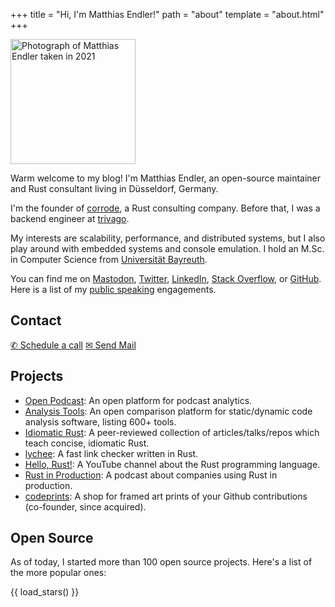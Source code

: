 +++
title = "Hi, I'm Matthias Endler!"
path = "about"
template = "about.html"
+++

<!-- Use plain old JPEG here so Google might index it. -->
<img width="200px" height="200px" src="/about/matthias-endler.jpg" alt="Photograph of Matthias Endler taken in 2021" />

Warm welcome to my blog! I'm Matthias Endler, an open-source maintainer and Rust
consultant living in D&uuml;sseldorf, Germany.

I'm the founder of [corrode](https://corrode.dev), a Rust consulting company.
Before that, I was a backend engineer at [trivago].

My interests are scalability, performance, and distributed systems, but I also
play around with embedded systems and console emulation. I hold an M.Sc. in
Computer Science from [Universit&auml;t Bayreuth].

You can find me on [Mastodon](https://mastodon.social/@mre), [Twitter], [LinkedIn], [Stack Overflow], or [GitHub].
Here is a list of my [public speaking][talks] engagements.

## Contact

<a href="https://cal.com/matthias-endler" class="btn">&#9990; Schedule a call</a>
<a href="mailto:matthias@endler.dev" class="btn">&#9993; Send Mail</a>


## Projects

- [Open Podcast](https://openpodcast.app): An open platform for podcast analytics.
- [Analysis Tools](https://analysis-tools.dev): An open comparison
  platform for static/dynamic code analysis software, listing 600+ tools.
- [Idiomatic Rust](https://github.com/mre/idiomatic-rust): A
  peer-reviewed collection of articles/talks/repos which teach concise, idiomatic
  Rust.
- [lychee](https://lychee.cli.rs): A fast link checker written in Rust.
- [Hello, Rust!](https://corrode.dev/hello-rust/): A YouTube channel about the Rust programming language.
- [Rust in Production](https://corrode.dev/podcast): A podcast about companies using Rust in production.
- [codeprints](https://codeprints.dev): A shop for framed art prints of your
  Github contributions (co-founder, since acquired).

## Open Source

As of today, I started more than 100 open source projects. Here's a list of the more popular ones:

{{ load_stars() }}

[universit&auml;t bayreuth]: https://www.uni-bayreuth.de
[trivago]: https://tech.trivago.com/
[talks]: @/static/talks/index.md
[github]: https://github.com/mre/
[twitter]: https://twitter.com/matthiasendler
[stack overflow]: https://stackoverflow.com/users/270334/mre
[linkedin]: https://www.linkedin.com/in/endlermatthias/
